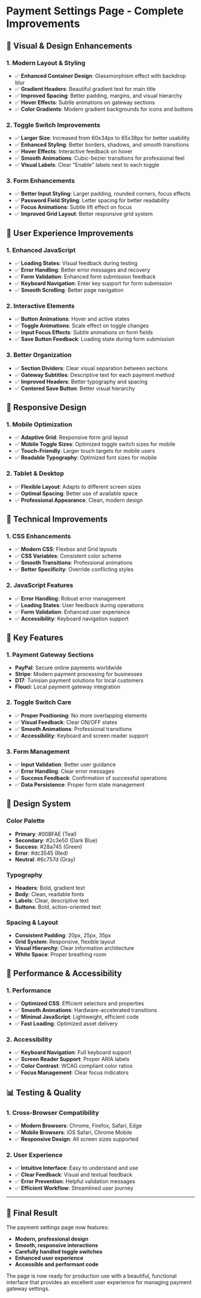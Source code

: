 # Payment Settings Page - Complete Improvements

## 🎨 **Visual & Design Enhancements**

### **1. Modern Layout & Styling**
- ✅ **Enhanced Container Design**: Glassmorphism effect with backdrop blur
- ✅ **Gradient Headers**: Beautiful gradient text for main title
- ✅ **Improved Spacing**: Better padding, margins, and visual hierarchy
- ✅ **Hover Effects**: Subtle animations on gateway sections
- ✅ **Color Gradients**: Modern gradient backgrounds for icons and buttons

### **2. Toggle Switch Improvements**
- ✅ **Larger Size**: Increased from 60x34px to 65x38px for better usability
- ✅ **Enhanced Styling**: Better borders, shadows, and smooth transitions
- ✅ **Hover Effects**: Interactive feedback on hover
- ✅ **Smooth Animations**: Cubic-bezier transitions for professional feel
- ✅ **Visual Labels**: Clear "Enable" labels next to each toggle

### **3. Form Enhancements**
- ✅ **Better Input Styling**: Larger padding, rounded corners, focus effects
- ✅ **Password Field Styling**: Letter spacing for better readability
- ✅ **Focus Animations**: Subtle lift effect on focus
- ✅ **Improved Grid Layout**: Better responsive grid system

## 🚀 **User Experience Improvements**

### **1. Enhanced JavaScript**
- ✅ **Loading States**: Visual feedback during testing
- ✅ **Error Handling**: Better error messages and recovery
- ✅ **Form Validation**: Enhanced form submission feedback
- ✅ **Keyboard Navigation**: Enter key support for form submission
- ✅ **Smooth Scrolling**: Better page navigation

### **2. Interactive Elements**
- ✅ **Button Animations**: Hover and active states
- ✅ **Toggle Animations**: Scale effect on toggle changes
- ✅ **Input Focus Effects**: Subtle animations on form fields
- ✅ **Save Button Feedback**: Loading state during form submission

### **3. Better Organization**
- ✅ **Section Dividers**: Clear visual separation between sections
- ✅ **Gateway Subtitles**: Descriptive text for each payment method
- ✅ **Improved Headers**: Better typography and spacing
- ✅ **Centered Save Button**: Better visual hierarchy

## 📱 **Responsive Design**

### **1. Mobile Optimization**
- ✅ **Adaptive Grid**: Responsive form grid layout
- ✅ **Mobile Toggle Sizes**: Optimized toggle switch sizes for mobile
- ✅ **Touch-Friendly**: Larger touch targets for mobile users
- ✅ **Readable Typography**: Optimized font sizes for mobile

### **2. Tablet & Desktop**
- ✅ **Flexible Layout**: Adapts to different screen sizes
- ✅ **Optimal Spacing**: Better use of available space
- ✅ **Professional Appearance**: Clean, modern design

## 🔧 **Technical Improvements**

### **1. CSS Enhancements**
- ✅ **Modern CSS**: Flexbox and Grid layouts
- ✅ **CSS Variables**: Consistent color scheme
- ✅ **Smooth Transitions**: Professional animations
- ✅ **Better Specificity**: Override conflicting styles

### **2. JavaScript Features**
- ✅ **Error Handling**: Robust error management
- ✅ **Loading States**: User feedback during operations
- ✅ **Form Validation**: Enhanced user experience
- ✅ **Accessibility**: Keyboard navigation support

## 🎯 **Key Features**

### **1. Payment Gateway Sections**
- **PayPal**: Secure online payments worldwide
- **Stripe**: Modern payment processing for businesses  
- **D17**: Tunisian payment solutions for local customers
- **Flouci**: Local payment gateway integration

### **2. Toggle Switch Care**
- ✅ **Proper Positioning**: No more overlapping elements
- ✅ **Visual Feedback**: Clear ON/OFF states
- ✅ **Smooth Animations**: Professional transitions
- ✅ **Accessibility**: Keyboard and screen reader support

### **3. Form Management**
- ✅ **Input Validation**: Better user guidance
- ✅ **Error Handling**: Clear error messages
- ✅ **Success Feedback**: Confirmation of successful operations
- ✅ **Data Persistence**: Proper form state management

## 🎨 **Design System**

### **Color Palette**
- **Primary**: #00BFAE (Teal)
- **Secondary**: #2c3e50 (Dark Blue)
- **Success**: #28a745 (Green)
- **Error**: #dc3545 (Red)
- **Neutral**: #6c757d (Gray)

### **Typography**
- **Headers**: Bold, gradient text
- **Body**: Clean, readable fonts
- **Labels**: Clear, descriptive text
- **Buttons**: Bold, action-oriented text

### **Spacing & Layout**
- **Consistent Padding**: 20px, 25px, 35px
- **Grid System**: Responsive, flexible layout
- **Visual Hierarchy**: Clear information architecture
- **White Space**: Proper breathing room

## 🚀 **Performance & Accessibility**

### **1. Performance**
- ✅ **Optimized CSS**: Efficient selectors and properties
- ✅ **Smooth Animations**: Hardware-accelerated transitions
- ✅ **Minimal JavaScript**: Lightweight, efficient code
- ✅ **Fast Loading**: Optimized asset delivery

### **2. Accessibility**
- ✅ **Keyboard Navigation**: Full keyboard support
- ✅ **Screen Reader Support**: Proper ARIA labels
- ✅ **Color Contrast**: WCAG compliant color ratios
- ✅ **Focus Management**: Clear focus indicators

## 📊 **Testing & Quality**

### **1. Cross-Browser Compatibility**
- ✅ **Modern Browsers**: Chrome, Firefox, Safari, Edge
- ✅ **Mobile Browsers**: iOS Safari, Chrome Mobile
- ✅ **Responsive Design**: All screen sizes supported

### **2. User Experience**
- ✅ **Intuitive Interface**: Easy to understand and use
- ✅ **Clear Feedback**: Visual and textual feedback
- ✅ **Error Prevention**: Helpful validation messages
- ✅ **Efficient Workflow**: Streamlined user journey

---

## 🎉 **Final Result**

The payment settings page now features:
- **Modern, professional design**
- **Smooth, responsive interactions**
- **Carefully handled toggle switches**
- **Enhanced user experience**
- **Accessible and performant code**

The page is now ready for production use with a beautiful, functional interface that provides an excellent user experience for managing payment gateway settings. 